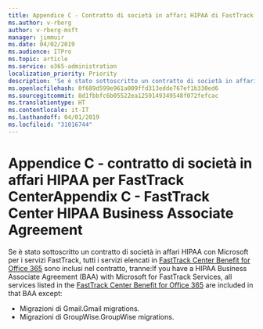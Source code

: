 ```yaml
---
title: Appendice C - Contratto di società in affari HIPAA di FastTrack Center
ms.author: v-rberg
author: v-rberg-msft
manager: jimmuir
ms.date: 04/02/2019
ms.audience: ITPro
ms.topic: article
ms.service: o365-administration
localization_priority: Priority
description: 'Se è stato sottoscritto un contratto di società in affari HIPAA con Microsoft per i servizi FastTrack, tutti i servizi elencati in FastTrack Center Benefit for Office 365 sono inclusi nel contratto, tranne:'
ms.openlocfilehash: 0f689d599e961a009ffd313edde767ef1b330ed6
ms.sourcegitcommit: 8d1fbbfc6b05522ea1259149349548f072fefcac
ms.translationtype: HT
ms.contentlocale: it-IT
ms.lasthandoff: 04/01/2019
ms.locfileid: "31016744"
---
```

# <a name="appendix-c---fasttrack-center-hipaa-business-associate-agreement"></a><span data-ttu-id="ffbf3-103">Appendice C - contratto di società in affari HIPAA per FastTrack Center</span><span class="sxs-lookup"><span data-stu-id="ffbf3-103">Appendix C - FastTrack Center HIPAA Business Associate Agreement</span></span>

<span data-ttu-id="ffbf3-104">Se è stato sottoscritto un contratto di società in affari HIPAA con Microsoft per i servizi FastTrack, tutti i servizi elencati in [FastTrack Center Benefit for Office 365](O365-fasttrack-benefit-for-office-365.md) sono inclusi nel contratto, tranne:</span><span class="sxs-lookup"><span data-stu-id="ffbf3-104">If you have a HIPAA Business Associate Agreement (BAA) with Microsoft for FastTrack Services, all services listed in the [FastTrack Center Benefit for Office 365](O365-fasttrack-benefit-for-office-365.md) are included in that BAA except:</span></span> 
  
- <span data-ttu-id="ffbf3-105">Migrazioni di Gmail.</span><span class="sxs-lookup"><span data-stu-id="ffbf3-105">Gmail migrations.</span></span>   
- <span data-ttu-id="ffbf3-106">Migrazioni di GroupWise.</span><span class="sxs-lookup"><span data-stu-id="ffbf3-106">GroupWise migrations.</span></span>
    

